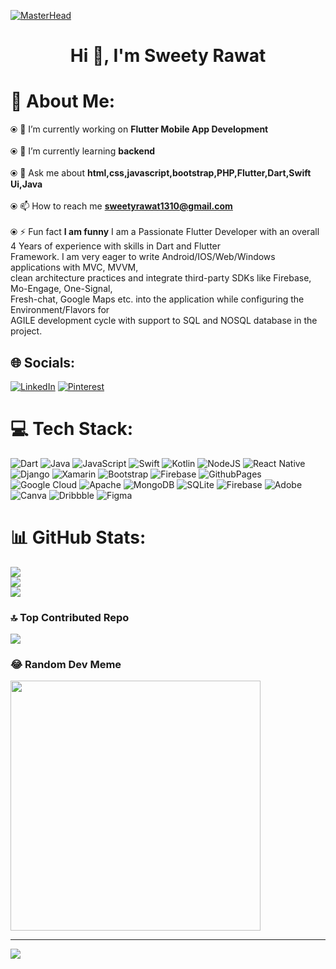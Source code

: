 
[![MasterHead](https://media.licdn.com/dms/image/D4E12AQFqgP8d704vYg/article-cover_image-shrink_423_752/0/1657270275654?e=1709769600&v=beta&t=-rOrrAVXX_B_uDbhpDkom4_PsTEnM4GdpSEXoaVM9GQ)](https://github.com/Sweeyrawat-star)


<h1 align="center">Hi 👋, I'm Sweety Rawat</h1>

 # 💫 About Me:
⦿ 🔭 I’m currently working on **Flutter Mobile App Development**<br><br> ⦿ 🌱 I’m currently learning **backend**<br><br> ⦿ 💬 Ask me about **html,css,javascript,bootstrap,PHP,Flutter,Dart,Swift Ui,Java**<br><br> ⦿ 📫 How to reach me **sweetyrawat1310@gmail.com**<br><br> ⦿ ⚡ Fun fact **I am funny**
I am a Passionate Flutter Developer with an overall 4 Years of experience with skills in Dart and Flutter<br>Framework. I am very eager to write Android/IOS/Web/Windows applications with MVC, MVVM,<br>clean architecture practices and integrate third-party SDKs like Firebase, Mo-Engage, One-Signal,<br>Fresh-chat, Google Maps etc. into the application while configuring the Environment/Flavors for<br>AGILE development cycle with support to SQL and NOSQL database in the project.



## 🌐 Socials:
[![LinkedIn](https://img.shields.io/badge/LinkedIn-%230077B5.svg?logo=linkedin&logoColor=white)](https://www.linkedin.com/in/sweety-rawat-688267188/) [![Pinterest](https://img.shields.io/badge/Pinterest-%23E60023.svg?logo=Pinterest&logoColor=white)](https://pinterest.com/sweetyrawat1310)

# 💻 Tech Stack:
![Dart](https://img.shields.io/badge/dart-%230175C2.svg?style=for-the-badge&logo=dart&logoColor=white) ![Java](https://img.shields.io/badge/java-%23ED8B00.svg?style=for-the-badge&logo=openjdk&logoColor=white) ![JavaScript](https://img.shields.io/badge/javascript-%23323330.svg?style=for-the-badge&logo=javascript&logoColor=%23F7DF1E) ![Swift](https://img.shields.io/badge/swift-F54A2A?style=for-the-badge&logo=swift&logoColor=white) ![Kotlin](https://img.shields.io/badge/kotlin-%237F52FF.svg?style=for-the-badge&logo=kotlin&logoColor=white) ![NodeJS](https://img.shields.io/badge/node.js-6DA55F?style=for-the-badge&logo=node.js&logoColor=white) ![React Native](https://img.shields.io/badge/react_native-%2320232a.svg?style=for-the-badge&logo=react&logoColor=%2361DAFB) ![Django](https://img.shields.io/badge/django-%23092E20.svg?style=for-the-badge&logo=django&logoColor=white) ![Xamarin](https://img.shields.io/badge/Xamarin-3199DC?style=for-the-badge&logo=xamarin&logoColor=white) ![Bootstrap](https://img.shields.io/badge/bootstrap-%238511FA.svg?style=for-the-badge&logo=bootstrap&logoColor=white) ![Firebase](https://img.shields.io/badge/firebase-%23039BE5.svg?style=for-the-badge&logo=firebase) ![GithubPages](https://img.shields.io/badge/github%20pages-121013?style=for-the-badge&logo=github&logoColor=white) ![Google Cloud](https://img.shields.io/badge/GoogleCloud-%234285F4.svg?style=for-the-badge&logo=google-cloud&logoColor=white) ![Apache](https://img.shields.io/badge/apache-%23D42029.svg?style=for-the-badge&logo=apache&logoColor=white) ![MongoDB](https://img.shields.io/badge/MongoDB-%234ea94b.svg?style=for-the-badge&logo=mongodb&logoColor=white) ![SQLite](https://img.shields.io/badge/sqlite-%2307405e.svg?style=for-the-badge&logo=sqlite&logoColor=white) ![Firebase](https://img.shields.io/badge/Firebase-039BE5?style=for-the-badge&logo=Firebase&logoColor=white) ![Adobe](https://img.shields.io/badge/adobe-%23FF0000.svg?style=for-the-badge&logo=adobe&logoColor=white) ![Canva](https://img.shields.io/badge/Canva-%2300C4CC.svg?style=for-the-badge&logo=Canva&logoColor=white) ![Dribbble](https://img.shields.io/badge/Dribbble-EA4C89?style=for-the-badge&logo=dribbble&logoColor=white) ![Figma](https://img.shields.io/badge/figma-%23F24E1E.svg?style=for-the-badge&logo=figma&logoColor=white)
# 📊 GitHub Stats:
![](https://github-readme-stats.vercel.app/api?username=Sweetyrawat-star&theme=dark&hide_border=false&include_all_commits=false&count_private=false)<br/>
![](https://github-readme-streak-stats.herokuapp.com/?user=Sweetyrawat-star&theme=dark&hide_border=false)<br/>
![](https://github-readme-stats.vercel.app/api/top-langs/?username=Sweetyrawat-star&theme=dark&hide_border=false&include_all_commits=false&count_private=false&layout=compact)

### 🔝 Top Contributed Repo
![](https://github-contributor-stats.vercel.app/api?username=Sweetyrawat-star&limit=5&theme=dark&combine_all_yearly_contributions=true)

### 😂 Random Dev Meme
<img src='https://randommeme-five.vercel.app/' style="height: 400px;"/>

---
[![](https://visitcount.itsvg.in/api?id=Sweetyrawat-star&icon=0&color=0)](https://visitcount.itsvg.in)

<!-- Proudly created with GPRM ( https://gprm.itsvg.in ) -->
